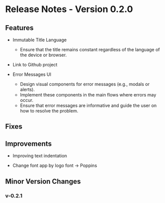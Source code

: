 # Release Notes - Version 0.2.0

## Features

- Immutable Title Language
    - Ensure that the title remains constant regardless of the language of the device or browser.

- Link to Github project

- Error Messages UI
    - Design visual components for error messages (e.g., modals or alerts).
    - Implement these components in the main flows where errors may occur.
    - Ensure that error messages are informative and guide the user on how to resolve the problem.


## Fixes



## Improvements

- Improving text indentation

- Change font app by logo font -> Poppins


## Minor Version Changes

### v-0.2.1


